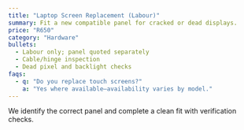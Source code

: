 ```yaml
---
title: "Laptop Screen Replacement (Labour)"
summary: Fit a new compatible panel for cracked or dead displays.
price: "R650"
category: "Hardware"
bullets:
  - Labour only; panel quoted separately
  - Cable/hinge inspection
  - Dead pixel and backlight checks
faqs:
  - q: "Do you replace touch screens?"
    a: "Yes where available—availability varies by model."
---
```


We identify the correct panel and complete a clean fit with verification checks.
